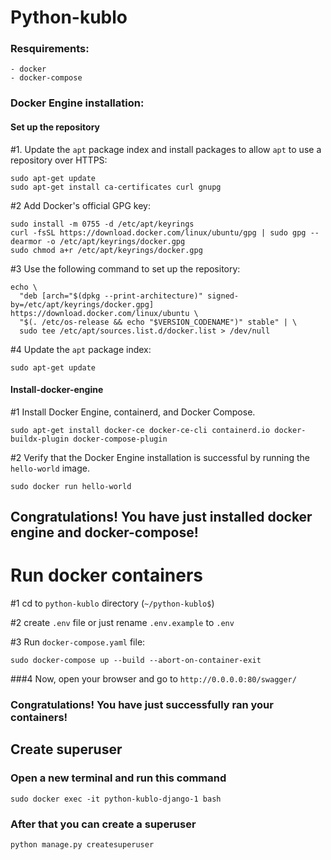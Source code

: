 
# Python-kublo


### Resquirements:

    - docker
    - docker-compose

### Docker Engine installation:

#### Set up the repository 

#1. Update the ```apt``` package index and install packages to allow ```apt``` to use a repository over HTTPS:

```
sudo apt-get update
sudo apt-get install ca-certificates curl gnupg
```

#2 Add Docker's official GPG key:

```
sudo install -m 0755 -d /etc/apt/keyrings
curl -fsSL https://download.docker.com/linux/ubuntu/gpg | sudo gpg --dearmor -o /etc/apt/keyrings/docker.gpg
sudo chmod a+r /etc/apt/keyrings/docker.gpg
```

#3 Use the following command to set up the repository:

```
echo \
  "deb [arch="$(dpkg --print-architecture)" signed-by=/etc/apt/keyrings/docker.gpg] https://download.docker.com/linux/ubuntu \
  "$(. /etc/os-release && echo "$VERSION_CODENAME")" stable" | \
  sudo tee /etc/apt/sources.list.d/docker.list > /dev/null
```

#4 Update the ```apt``` package index:

```
sudo apt-get update
```


#### Install-docker-engine

#1 Install Docker Engine, containerd, and Docker Compose.

```
sudo apt-get install docker-ce docker-ce-cli containerd.io docker-buildx-plugin docker-compose-plugin
```

#2 Verify that the Docker Engine installation is successful by running the ```hello-world``` image.

```
sudo docker run hello-world
```


## Congratulations! You have just installed docker engine and docker-compose!


# Run docker containers

#1 cd to ```python-kublo``` directory  (```~/python-kublo$```)

#2 create ```.env``` file or just rename ```.env.example``` to ```.env```

#3 Run ```docker-compose.yaml``` file:

```
sudo docker-compose up --build --abort-on-container-exit
```


###4 Now, open your browser and go to ```http://0.0.0.0:80/swagger/```



### Congratulations! You have just successfully ran your containers!

## Create superuser

### Open a new terminal and run this command

```
sudo docker exec -it python-kublo-django-1 bash
```

### After that you can create a superuser

```
python manage.py createsuperuser
```
